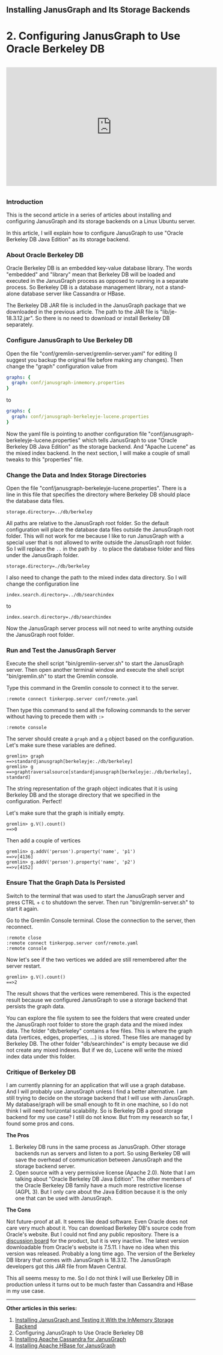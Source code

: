 ## Installing JanusGraph and Its Storage Backends

# 2. Configuring JanusGraph to Use Oracle Berkeley DB

<div style="text-align: center; margin-top: 2rem; margin-bottom: 2rem;"><iframe width="560" height="315" src="https://www.youtube.com/embed/KO_W6Ifh-5E" frameborder="0" allow="accelerometer; autoplay; clipboard-write; encrypted-media; gyroscope; picture-in-picture" allowfullscreen></iframe></div>

### Introduction

This is the second article in a series of articles about installing and configuring JanusGraph and its storage backends on a Linux Ubuntu server.

In this article, I will explain how to configure JanusGraph to use "Oracle Berkeley DB Java Edition" as its storage backend.

### About Oracle Berkeley DB

Oracle Berkeley DB is an embedded key-value database library. The words "embedded" and "library" mean that Berkeley DB will be loaded and executed in the JanusGraph process as opposed to running in a separate process. So Berkeley DB is a database management library, not a stand-alone database server like Cassandra or HBase.

The Berkeley DB JAR file is included in the JanusGraph package that we downloaded in the previous article. The path to the JAR file is "lib/je-18.3.12.jar". So there is no need to download or install Berkeley DB separately.

### Configure JanusGraph to Use Berkeley DB

Open the file "conf/gremlin-server/gremlin-server.yaml" for editing (I suggest you backup the original file before making any changes). Then change the "graph" configuration value from

```yaml
graphs: {
  graph: conf/janusgraph-inmemory.properties
}
```

to

```yaml
graphs: {
  graph: conf/janusgraph-berkeleyje-lucene.properties
}
```

Now the yaml file is pointing to another configuration file "conf/janusgraph-berkeleyje-lucene.properties" which tells JanusGraph to use "Oracle Berkeley DB Java Edition" as the storage backend. And "Apache Lucene" as the mixed index backend. In the next section, I will make a couple of small tweaks to this "properties" file.

### Change the Data and Index Storage Directories

Open the file "conf/janusgraph-berkeleyje-lucene.properties". There is a line in this file that specifies the directory where Berkeley DB should place the database data files.

```properties
storage.directory=../db/berkeley
```

All paths are relative to the JanusGraph root folder. So the default configuration will place the database data files outside the JanusGraph root folder. This will not work for me because I like to run JanusGraph with a special user that is not allowed to write outside the JanusGraph root folder. So I will replace the `..` in the path by `.` to place the database folder and files under the JanusGraph folder.

```properties
storage.directory=./db/berkeley
```

I also need to change the path to the mixed index data directory. So I will change the configuration line

```properties
index.search.directory=../db/searchindex
```

to

```properties
index.search.directory=./db/searchindex
```

Now the JanusGraph server process will not need to write anything outside the JanusGraph root folder.

### Run and Test the JanusGraph Server

Execute the shell script "bin/gremlin-server.sh" to start the JanusGraph server. Then open another terminal window and execute the shell script "bin/gremlin.sh" to start the Gremlin console.

Type this command in the Gremlin console to connect it to the server.

```
:remote connect tinkerpop.server conf/remote.yaml
```

Then type this command to send all the following commands to the server without having to precede them with `:>`

```
:remote console
```

The server should create a `graph` and a `g` object based on the configuration. Let's make sure these variables are defined.

```
gremlin> graph
==>standardjanusgraph[berkeleyje:./db/berkeley]
gremlin> g
==>graphtraversalsource[standardjanusgraph[berkeleyje:./db/berkeley], standard]
```

The string representation of the graph object indicates that it is using Berkeley DB and the storage directory that we specified in the configuration. Perfect!

Let's make sure that the graph is initially empty.

```
gremlin> g.V().count()
==>0
```

Then add a couple of vertices

```
gremlin> g.addV('person').property('name', 'p1')
==>v[4136]
gremlin> g.addV('person').property('name', 'p2')
==>v[4152]
```

### Ensure That the Graph Data Is Persisted

Switch to the terminal that was used to start the JanusGraph server and press CTRL + c to shutdown the server. Then run "bin/gremlin-server.sh" to start it again.

Go to the Gremlin Console terminal. Close the connection to the server, then reconnect.

```
:remote close
:remote connect tinkerpop.server conf/remote.yaml
:remote console
```

Now let's see if the two vertices we added are still remembered after the server restart.

```
gremlin> g.V().count()
==>2
```

The result shows that the vertices were remembered. This is the expected result because we configured JanusGraph to use a storage backend that persists the graph data.

You can explore the file system to see the folders that were created under the JanusGraph root folder to store the graph data and the mixed index data. The folder "db/berkeley" contains a few files. This is where the graph data (vertices, edges, properties, ...) is stored. These files are managed by Berkeley DB. The other folder "db/searchindex" is empty because we did not create any mixed indexes. But if we do, Lucene will write the mixed index data under this folder.

### Critique of Berkeley DB

I am currently planning for an application that will use a graph database. And I will probably use JanusGraph unless I find a better alternative. I am still trying to decide on the storage backend that I will use with JanusGraph. My database/graph will be small enough to fit in one machine, so I do not think I will need horizontal scalability. So is Berkeley DB a good storage backend for my use case? I still do not know. But from my research so far, I found some pros and cons.

**The Pros**

1. Berkeley DB runs in the same process as JanusGraph. Other storage backends run as servers and listen to a port. So using Berkeley DB will save the overhead of communication between JanusGraph and the storage backend server.
2. Open source with a very permissive license (Apache 2.0). Note that I am talking about "Oracle Berkeley DB Java Edition". The other members of the Oracle Berkeley DB family have a much more restrictive license (AGPL 3). But I only care about the Java Edition because it is the only one that can be used with JanusGraph.

**The Cons**

Not future-proof at all. It seems like dead software. Even Oracle does not care very much about it. You can download Berkeley DB's source code from Oracle's website. But I could not find any public repository. There is a [discussion board](https://community.oracle.com/tech/developers/categories/berkeley_db_java_edition) for the product, but it is very inactive. The latest version downloadable from Oracle's website is 7.5.11. I have no idea when this version was released. Probably a long time ago. The version of the Berkeley DB library that comes with JanusGraph is 18.3.12. The JanusGraph developers got this JAR file from Maven Central.

This all seems messy to me. So I do not think I will use Berkeley DB in production unless it turns out to be much faster than Cassandra and HBase in my use case.

---

**Other articles in this series:**

1. [Installing JanusGraph and Testing it With the InMemory Storage Backend](../installing-janusgraph-and-testing-it-with-the-inmemory-storage-backend/index.md)
2. Configuring JanusGraph to Use Oracle Berkeley DB
3. [Installing Apache Cassandra for JanusGraph](../installing-apache-cassandra-for-janusgraph/index.md)
4. [Installing Apache HBase for JanusGraph](../installing-apache-hbase-for-janusgraph/index.md)
